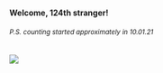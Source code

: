 #### Welcome, 124th stranger!

###### <sup>P.S. counting started approximately in 10.01.21</sup>

<img src="https://kraftwerk28.pp.ua/vcnt.png"></img>

